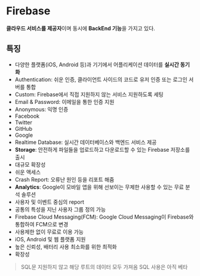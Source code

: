 # Firebase

**클라우드 서비스를 제공자**이며 동시에 **BackEnd 기능**을 가지고 있다.

## 특징

- 다양한 플랫폼(iOS, Android 등)과 기기에서 어플리케이션 데이터를 **실시간 동기화**
- Authentication: 쉬운 인증, 클라이언트 사이드의 코드로 유저 인증 또는 로그인 서버를 통합
 - Custom: Firebase에서 직접 지원하지 않는 서비스 지원하도록 세팅
 - Email & Password: 이메일을 통한 인증 지원
 - Anonymous: 익명 인증
 - Facebook
 - Twitter
 - GitHub
 - Google
- Realtime Database: 실시간 데이터베이스와 백엔드 서비스 제공
- **Storage**: 안전하게 파일들을 업로드하고 다운로드할 수 있는 Firebase 저장소를 출시
 - 대규모 확장성
 - 쉬운 액세스
- Crash Report: 오류난 원인 등을 리포트 해줌
- **Analytics**: Google이 모바일 앱을 위해 선보이는 무제한 사용할 수 있는 무료 분석 솔루션
 - 사용자 및 이벤트 중심의 report
 - 공통의 특성을 지닌 사용자 그룹 정의 가능
- Firebase Cloud Messaging(FCM): Google Cloud Messaging이 Firebase와 통합하여 FCM으로 변경
 - 사용제한 없이 무료로 이용 가능
 - iOS, Android 및 웹 플랫폼 지원
 - 높은 신뢰성, 배터리 사용 최소화를 위한 최적화
 - 확장성

> SQL문 지원하지 않고 해당 루트의 데이터 모두 가져옴
> SQL 사용은 아직 베타 
 